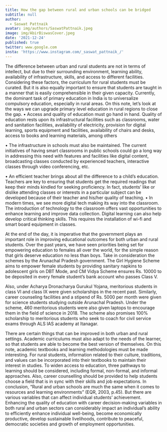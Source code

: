 ```yaml
---
title: How the gap between rural and urban schools can be bridged
subtitle: null
author:
  - Saswat Pattnaik
avatar: img/authors/SaswatPattnaik.jpeg
image: img/AbirBiswasCover.jpeg
date: '2021-12-24'
published: true
twitter: www.google.com
insta: 'https://www.instagram.com/_saswat_pattnaik_/'
---
```

> 

The difference between urban and rural students are not in terms of intellect, but due to their surrounding environment, learning ability, availability of infrastructure, skills, and access to different facilities.
Considering these factors, the curriculum for rural students must be curated. But it is also equally important to ensure that students are taught in a manner that is easily comprehensible in their given capacity.
Currently, the dominant task of primary education in India is to universalize compulsory education, especially in rural areas. On this note, let’s look at the ways we can upgrade primary level education in rural regions to close the gap.
•	Access and quality of education must go hand in hand. Quality of education rests upon its infrastructural facilities such as classrooms, water and sanitation facilities, availability of electricity, provision for digital learning, sports equipment and facilities, availability of chairs and desks, access to books and learning materials, among others

•	The infrastructure in schools must also be maintained. The current initiatives of having smart classrooms in public schools could go a long way in addressing this need with features and facilities like digital content, broadcasting classes conducted by experienced teachers, interactive classes through video conferencing, etc.

•	An efficient teacher brings about all the difference to a child’s education. Teachers are key to ensuring that students get the required readings that keep their minds kindled for seeking proficiency. In fact, students’ like or dislike attending classes or interests in a particular subject can be developed because of their teacher and his/her quality of teaching.
•	In modern times, we see more digital tech making its way into the classroom. The introduction of technology to the classroom offers vast opportunities to enhance learning and improve data collection. Digital learning can also help develop critical thinking skills. This requires the installation of wi-fi and smart board equipment in classes.

At the end of the day, it is imperative that the government plays an important role in improving educational outcomes for both urban and rural students. Over the past years, we have seen priorities being set for empowering education to females all over the world, for the simple reason that girls deserve education no less than boys.
Take in consideration the schemes by the Arunachal Pradesh government. The Girl Hygiene Scheme aims to empower female students by providing sanitary napkins to adolescent girls on DBT Mode, and CM Vidya Scheme ensures Rs. 10000 to be deposited in every female student’s bank account who passes Class V.

Also, under Acharya Dronacharya Gurukul Yojana, meritorious students in class VI and class IX were given scholarships in the recent past. Similarly, career counseling facilities and a stipend of Rs. 5000 per month were given for science students studying outside Arunachal Pradesh. Under the scheme, 460 meritorious students were also given laptops to encourage them in the field of science in 2018. The scheme also promises 100% scholarship to meritorious students who seek to coach for civil service exams through ALS IAS academy at Itanagar.

There are certain things that can be improved in both urban and rural settings. Academic curriculums must also adapt to the needs of the learner, so that students are able to become the best version of themselves. On this note, academic textbooks and learning methodologies must be made interesting. For rural students, information related to their culture, traditions, and values can be incorporated into their textbooks to maintain their interest in studies.
To widen access to education, three pathways to learning should be considered, including formal, non-formal, and informal approaches. Also, career counselling should be provided to help students choose a field that is in sync with their skills and job expectations.
In conclusion, “Rural and urban schools are much the same when it comes to resources and learning environments” (EQR, 2003, p.45). But there are various variables that can affect individual students’ achievement. Enhancing the quality of education with career decision-making variables in both rural and urban sectors can considerably impact an individual’s ability to efficiently enhance individual well-being, become economically productive, develop sustainable livelihoods, contribute to peaceful, democratic societies and growth of employment opportunities.
